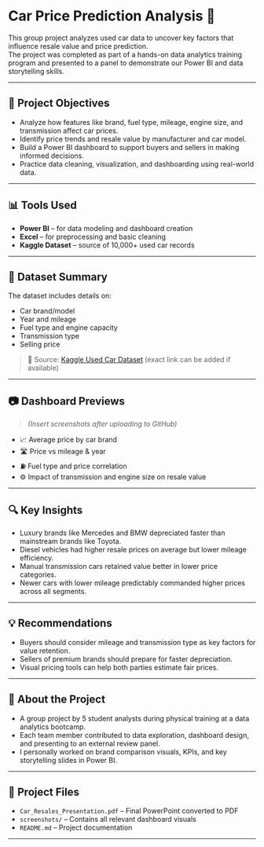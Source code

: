 # Car Price Prediction Analysis 🚗

This group project analyzes used car data to uncover key factors that influence resale value and price prediction.  
The project was completed as part of a hands-on data analytics training program and presented to a panel to demonstrate our Power BI and data storytelling skills.

---

## 📌 Project Objectives

- Analyze how features like brand, fuel type, mileage, engine size, and transmission affect car prices.
- Identify price trends and resale value by manufacturer and car model.
- Build a Power BI dashboard to support buyers and sellers in making informed decisions.
- Practice data cleaning, visualization, and dashboarding using real-world data.

---

## 📊 Tools Used

- **Power BI** – for data modeling and dashboard creation  
- **Excel** – for preprocessing and basic cleaning  
- **Kaggle Dataset** – source of 10,000+ used car records

---

## 📁 Dataset Summary

The dataset includes details on:
- Car brand/model  
- Year and mileage  
- Fuel type and engine capacity  
- Transmission type  
- Selling price

> 🔗 Source: [Kaggle Used Car Dataset](https://www.kaggle.com/) (exact link can be added if available)

---

## 📷 Dashboard Previews

> *(Insert screenshots after uploading to GitHub)*

- 📈 Average price by car brand  
- 🛣️ Price vs mileage & year  
- ⛽ Fuel type and price correlation  
- ⚙️ Impact of transmission and engine size on resale value

---

## 🔍 Key Insights

- Luxury brands like Mercedes and BMW depreciated faster than mainstream brands like Toyota.
- Diesel vehicles had higher resale prices on average but lower mileage efficiency.
- Manual transmission cars retained value better in lower price categories.
- Newer cars with lower mileage predictably commanded higher prices across all segments.

---

## 💡 Recommendations

- Buyers should consider mileage and transmission type as key factors for value retention.
- Sellers of premium brands should prepare for faster depreciation.
- Visual pricing tools can help both parties estimate fair prices.

---

## 👥 About the Project

- A group project by 5 student analysts during physical training at a data analytics bootcamp.
- Each team member contributed to data exploration, dashboard design, and presenting to an external review panel.
- I personally worked on brand comparison visuals, KPIs, and key storytelling slides in Power BI.

---

## 📂 Project Files

- `Car_Resales_Presentation.pdf` – Final PowerPoint converted to PDF  
- `screenshots/` – Contains all relevant dashboard visuals  
- `README.md` – Project documentation

---

